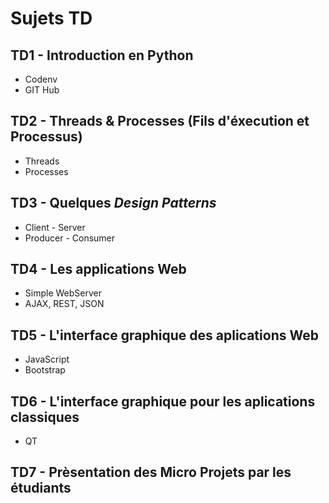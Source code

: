 

# Sujets TD

## TD1 - Introduction en Python
* Codenv
* GIT Hub

## TD2 - Threads & Processes (Fils d'éxecution et Processus)
* Threads
* Processes

## TD3 - Quelques _Design Patterns_
* Client - Server
* Producer - Consumer

## TD4 - Les applications Web
* Simple WebServer
* AJAX, REST, JSON

## TD5 - L'interface graphique des aplications Web
* JavaScript
* Bootstrap

## TD6 - L'interface graphique pour les aplications classiques
* QT

## TD7 - Prèsentation des Micro Projets par les étudiants



